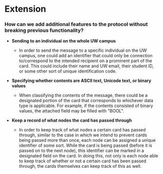 # Extension

### How can we add additional features to the protocol without breaking previous functionality?

- **Sending to an individual on the whole UW campus**
  - In order to send the message to a specific individual on the UW campus,
    one could add an identifier that could only be connection to/correspond to the intended recipient
    on a prominent part of the card. This could include their name and UW email, 
    their student ID, or some other sort of unique identification code.

    
- **Specifying whether contents are ASCII text, Unicode text, or binary values**
  - When classifying the contents of the message, there could be a designated portion
    of the card that corresponds to whichever data type is applicable. For example, if the
    contents consisted of binary values, the attached field may be filled with "BOOL".


- **Keep a record of what nodes the card has passed through**
  - In order to keep track of what nodes a certain card has passed through,
  similar to the case in which we intend to prevent cards being passed more than once, each node can be assigned a unique identifier of some sort.
  While the card is being passed (before it is passed on to the next node),
  this identifier can be marked in a designated field on the card.
  In doing this, not only is each node able to keep track of whether or not a certain card has been passed through,
  the cards themselves can keep track of this as well.
